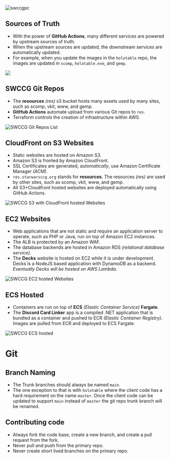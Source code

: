![swccgpc](https://avatars.githubusercontent.com/u/25210454?s=400&u=1229012b26afaaeac7df52bf673c5372d04fa9c0&v=4)


## Sources of Truth

* With the power of **GitHub Actions**, many different services are powered by upstream sources of truth.
* When the upstream sources are updated, the downstream services are automatically updated.
* For example, when you update the images in the `holotable` repo, the images are updated in `scomp`, `holotable.exe`, and `gemp`.

![](profile/pix/swccg_how_it_all_fits_together.png)




## SWCCG Git Repos

* The **resources** *(res)* s3 bucket hosts many assets used by many sites, such as scomp, vkit, www, and gemp.
* **GitHub Actions** automate upload from various Git repos to `res`.
* Terraform controls the creation of infrastructure within AWS.

![SWCCG Git Repos List](profile/pix/swccg_git_repos.png)





## CloudFront on S3 Websites

* Static websites are hosted on Amazon S3.
* Amazon S3 is fronted by Amazon CloudFront.
* SSL Certificates are generated, *automatically*, use Amazon Certificate Manager *(ACM)*.
* `res.starwarsccg.org` stands for **resources**. The resources _(res)_ are used by other sites, such as scomp, vkit, www, and gemp.
* All S3+Cloudfront hosted websites are deployed automatically using GitHub Actions.

![SWCCG S3 with CloudFront hosted Websites](profile/pix/swccg_cloudfront_s3_websites.png)





## EC2 Websites

* Web applications that are not static and require an application server to operate, such as PHP or Java, run on top of Amazon EC2 instances.
* The ALB is protected by an Amazon WAF.
* The database backends are hosted in Amazon RDS _(relational database service)_.
* The **Decks** website is hosted on EC2 while it is under development.<br />Decks is a NodeJS based application with DynamoDB as a backend.<br />_Eventually Decks will be hosted on AWS Lambda._

![SWCCG EC2 hosted Websites](profile/pix/swccg_ec2_websites.png)





## ECS Hosted

* Containers are run on top of **ECS** _(Elastic Container Service)_ **Fargate**.
* The **Discord Card Linker** app is a compiled .NET application that is bundled as a container and pushed to ECR _(Elastic Container Registry)_. Images are pulled from ECR and deployed to ECS Fargate.

![SWCCG ECS hosted](profile/pix/swccg_ecs_hosted.png)





# Git

## Branch Naming

* The Trunk branches should always be named `main`.
* The one exception to that is with `holotable` where the client code has a hard requirement on the name `master`. Once the client code can be updated to support `main` instead of `master` the git repo trunk branch will be renamed.

## Contributing code

* Always fork the code base, create a new branch, and create a pull request from the fork.
* Never pull and push from the primary repo.
* Never create short lived branches on the primary repo.





